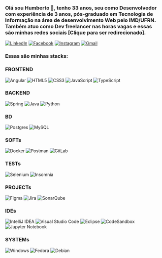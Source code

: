 ### Olá sou Humberto 👋, tenho 33 anos, seu como Desenvolvedor com experiência de 3 anos, pós-graduado em Tecnologia de Informação na área de desenvolvimento Web pelo IMD/UFRN. Também atuo como Dev freelancer nas horas vagas e essas são minhas redes sociais [Clique para ser redirecionado].

[![LinkedIn](https://img.shields.io/badge/linkedin-%230077B5.svg?style=for-the-badge&logo=linkedin&logoColor=white)](https://www.linkedin.com/in/humberto-freitasfilho/) 
[![Facebook](https://img.shields.io/badge/Facebook-%231877F2.svg?style=for-the-badge&logo=Facebook&logoColor=white)](https://www.facebook.com/humberto.freitas.50)
[![Instagram](https://img.shields.io/badge/Instagram-%23E4405F.svg?style=for-the-badge&logo=Instagram&logoColor=white)](https://www.instagram.com/humbertofilho8/)
[![Gmail](https://img.shields.io/badge/Gmail-D14836?style=for-the-badge&logo=gmail&logoColor=white)](mailto:humbertofilho8@gmail.com)

### Essas são minhas stacks:
### FRONTEND

![Angular](https://img.shields.io/badge/angular-%23DD0031.svg?style=for-the-badge&logo=angular&logoColor=white)  ![HTML5](https://img.shields.io/badge/html5-%23E34F26.svg?style=for-the-badge&logo=html5&logoColor=white)  ![CSS3](https://img.shields.io/badge/css3-%231572B6.svg?style=for-the-badge&logo=css3&logoColor=white) ![JavaScript](https://img.shields.io/badge/javascript-%23323330.svg?style=for-the-badge&logo=javascript&logoColor=%23F7DF1E) 	![TypeScript](https://img.shields.io/badge/typescript-%23007ACC.svg?style=for-the-badge&logo=typescript&logoColor=white)   

### BACKEND

![Spring](https://img.shields.io/badge/spring-%236DB33F.svg?style=for-the-badge&logo=spring&logoColor=white)  ![Java](https://img.shields.io/badge/java-%23ED8B00.svg?style=for-the-badge&logo=openjdk&logoColor=white) 
![Python](https://img.shields.io/badge/python-3670A0?style=for-the-badge&logo=python&logoColor=ffdd54)

### BD

![Postgres](https://img.shields.io/badge/postgres-%23316192.svg?style=for-the-badge&logo=postgresql&logoColor=white)  ![MySQL](https://img.shields.io/badge/mysql-%2300f.svg?style=for-the-badge&logo=mysql&logoColor=white)

### SOFTs

![Docker](https://img.shields.io/badge/docker-%230db7ed.svg?style=for-the-badge&logo=docker&logoColor=white) 	![Postman](https://img.shields.io/badge/Postman-FF6C37?style=for-the-badge&logo=postman&logoColor=white) ![GitLab](https://img.shields.io/badge/gitlab-%23181717.svg?style=for-the-badge&logo=gitlab&logoColor=white)

### TESTs

![Selenium](https://img.shields.io/badge/-selenium-%43B02A?style=for-the-badge&logo=selenium&logoColor=white) ![Insomnia](https://img.shields.io/badge/Insomnia-black?style=for-the-badge&logo=insomnia&logoColor=5849BE)

### PROJECTs

![Figma](https://img.shields.io/badge/figma-%23F24E1E.svg?style=for-the-badge&logo=figma&logoColor=white) ![Jira](https://img.shields.io/badge/jira-%230A0FFF.svg?style=for-the-badge&logo=jira&logoColor=white) ![SonarQube](https://img.shields.io/badge/SonarQube-black?style=for-the-badge&logo=sonarqube&logoColor=4E9BCD) 

### IDEs

![IntelliJ IDEA](https://img.shields.io/badge/IntelliJIDEA-000000.svg?style=for-the-badge&logo=intellij-idea&logoColor=white) 
![Visual Studio Code](https://img.shields.io/badge/Visual%20Studio%20Code-0078d7.svg?style=for-the-badge&logo=visual-studio-code&logoColor=white)  ![Eclipse](https://img.shields.io/badge/Eclipse-FE7A16.svg?style=for-the-badge&logo=Eclipse&logoColor=white) 	![CodeSandbox](https://img.shields.io/badge/Codesandbox-040404?style=for-the-badge&logo=codesandbox&logoColor=DBDBDB) 	![Jupyter Notebook](https://img.shields.io/badge/jupyter-%23FA0F00.svg?style=for-the-badge&logo=jupyter&logoColor=white)

### SYSTEMs

![Windows](https://img.shields.io/badge/Windows-0078D6?style=for-the-badge&logo=windows&logoColor=white)	![Fedora](https://img.shields.io/badge/Fedora-294172?style=for-the-badge&logo=fedora&logoColor=white) ![Debian](https://img.shields.io/badge/Debian-D70A53?style=for-the-badge&logo=debian&logoColor=white)

